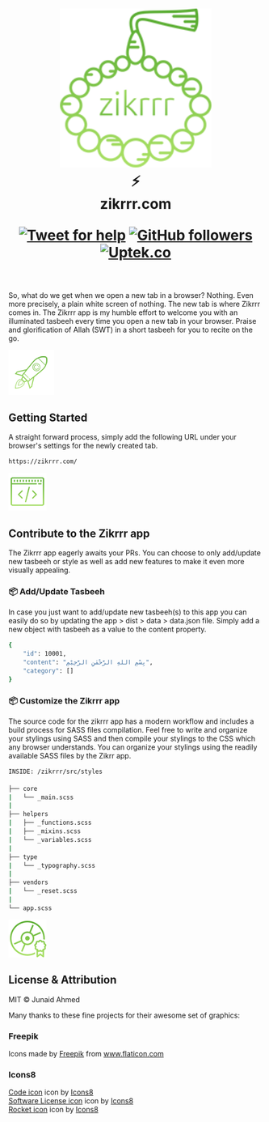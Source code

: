 <div align="center">
    <h1>
        <img width="300" src="./assets/img/zikrrr-logo.png" alt="Zikrrr – A random Zikr/Tasbeeh for newly opened tabs by Junaid Ahmed">
        <br>
        ⚡️
        <br>
        zikrrr.com

[![Tweet for help](https://img.shields.io/twitter/follow/junaidkbr.svg?style=social&label=Tweet%20@junaidkbr)](https://twitter.com/junaidkbr/) [![GitHub followers](https://img.shields.io/github/followers/junaidkbr.svg?style=social&label=Follow)](https://github.com/junaidkbr?tab=followers) [![Uptek.co](https://img.shields.io/badge/Supported%20by-Uptek.co%20Web%20Solutions%20Agency%20%E2%86%92-blue)](https://Upteck.co "This open source project is supported by Upteck.co")
    </h1>
</div>
<br>

So, what do we get when we open a new tab in a browser? Nothing. Even more precisely, a plain white screen of nothing. The new tab is where Zikrrr comes in. The Zikrrr app is my humble effort to welcome you with an illuminated tasbeeh every time you open a new tab in your browser. Praise and glorification of Allah (SWT) in a short tasbeeh for you to recite on the go.

[![Start](./assets/img/zikrrr-getting-started.png)](/)
## Getting Started
A straight forward process, simply add the following URL under your browser's settings for the newly created tab.

```sh
https://zikrrr.com/
```

[![Contribute](./assets/img/zikrrr-contributions.png)](/)
## Contribute to the Zikrrr app
The Zikrrr app eagerly awaits your PRs. You can choose to only add/update new tasbeeh or style as well as add new features to make it even more visually appealing.

### 📦 Add/Update Tasbeeh
In case you just want to add/update new tasbeeh(s) to this app you can easily do so by updating the app > dist > data > data.json file. Simply add a new object with tasbeeh as a value to the content property.

```sh
{
    "id": 10001,
    "content": "بِسْمِ اللهِ الرَّحْمٰنِ الرَّحِيْمِ",
    "category": []
}
```

### 📦 Customize the Zikrrr app

The source code for the zikrrr app has a modern workflow and includes a build process for SASS files compilation. Feel free to write and organize your stylings using SASS and then compile your stylings to the CSS which any browser understands. You can organize your stylings using the readily available SASS files by the Zikrr app.

```sh
INSIDE: /zikrrr/src/styles

├── core
|   └── _main.scss
|
├── helpers
|   ├── _functions.scss
|   ├── _mixins.scss
|   └── _variables.scss
|
├── type
|   └── _typography.scss
|
├── vendors
|   └── _reset.scss
|
└── app.scss

```

[![Attribution](./assets/img/zikrrr-licenses.png)](/)
## License & Attribution
MIT © Junaid Ahmed

Many thanks to these fine projects for their awesome set of graphics:

### Freepik
Icons made by <a href="https://www.flaticon.com/authors/freepik" title="Freepik">Freepik</a> from <a href="https://www.flaticon.com/" title="Flaticon">www.flaticon.com</a>
### Icons8
<div><a target="_blank" href="https://icons8.com/icons/set/code">Code icon</a> icon by <a target="_blank" href="https://icons8.com">Icons8</a></div>
<div><a target="_blank" href="https://icons8.com/icons/set/software-license">Software License icon</a> icon by <a target="_blank" href="https://icons8.com">Icons8</a></div>
<div><a target="_blank" href="https://icons8.com/icons/set/rocket">Rocket icon</a> icon by <a target="_blank" href="https://icons8.com">Icons8</a></div>